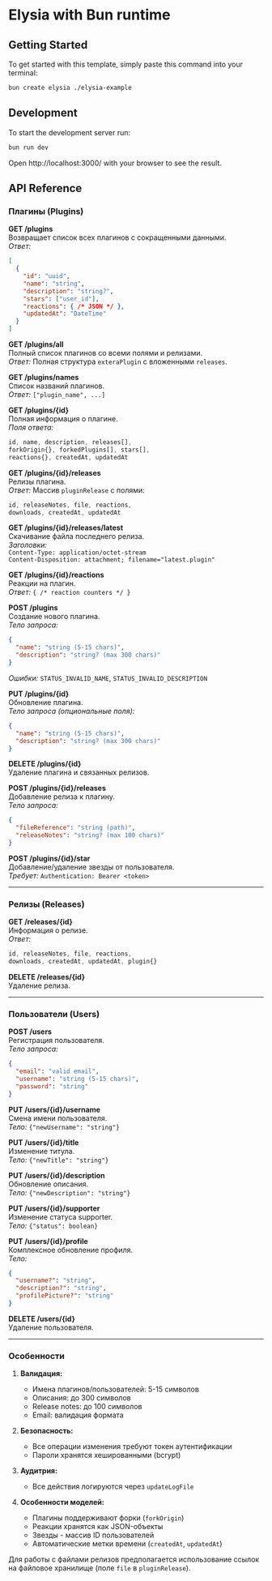 # Elysia with Bun runtime

## Getting Started
To get started with this template, simply paste this command into your terminal:
```bash
bun create elysia ./elysia-example
```

## Development
To start the development server run:
```bash
bun run dev
```

Open http://localhost:3000/ with your browser to see the result.

## API Reference

### Плагины (Plugins)
**GET /plugins**  
Возвращает список всех плагинов с сокращенными данными.  
*Ответ:*  
```json
[
  {
    "id": "uuid",
    "name": "string",
    "description": "string?",
    "stars": ["user_id"],
    "reactions": { /* JSON */ },
    "updatedAt": "DateTime"
  }
]
```

**GET /plugins/all**  
Полный список плагинов со всеми полями и релизами.  
*Ответ:* Полная структура `exteraPlugin` с вложенными `releases`.

**GET /plugins/names**  
Список названий плагинов.  
*Ответ:* `["plugin_name", ...]`

**GET /plugins/{id}**  
Полная информация о плагине.  
*Поля ответа:*  
```ts
id, name, description, releases[], 
forkOrigin{}, forkedPlugins[], stars[], 
reactions{}, createdAt, updatedAt
```

**GET /plugins/{id}/releases**  
Релизы плагина.  
*Ответ:* Массив `pluginRelease` с полями:  
```ts
id, releaseNotes, file, reactions, 
downloads, createdAt, updatedAt
```

**GET /plugins/{id}/releases/latest**  
Скачивание файла последнего релиза.  
*Заголовки:*  
`Content-Type: application/octet-stream`  
`Content-Disposition: attachment; filename="latest.plugin"`

**GET /plugins/{id}/reactions**  
Реакции на плагин.  
*Ответ:* `{ /* reaction counters */ }`

**POST /plugins**  
Создание нового плагина.  
*Тело запроса:*  
```json
{
  "name": "string (5-15 chars)",
  "description": "string? (max 300 chars)"
}
```
*Ошибки:* `STATUS_INVALID_NAME`, `STATUS_INVALID_DESCRIPTION`

**PUT /plugins/{id}**  
Обновление плагина.  
*Тело запроса (опциональные поля):*  
```json
{
  "name": "string (5-15 chars)",
  "description": "string? (max 300 chars)"
}
```

**DELETE /plugins/{id}**  
Удаление плагина и связанных релизов.

**POST /plugins/{id}/releases**  
Добавление релиза к плагину.  
*Тело запроса:*  
```json
{
  "fileReference": "string (path)",
  "releaseNotes": "string? (max 100 chars)"
}
```

**POST /plugins/{id}/star**  
Добавление/удаление звезды от пользователя.  
*Требует:* `Authentication: Bearer <token>`

---

### Релизы (Releases)
**GET /releases/{id}**  
Информация о релизе.  
*Ответ:*  
```ts
id, releaseNotes, file, reactions, 
downloads, createdAt, updatedAt, plugin{}
```

**DELETE /releases/{id}**  
Удаление релиза.

---

### Пользователи (Users)
**POST /users**  
Регистрация пользователя.  
*Тело запроса:*  
```json
{
  "email": "valid email",
  "username": "string (5-15 chars)",
  "password": "string"
}
```

**PUT /users/{id}/username**  
Смена имени пользователя.  
*Тело:* `{"newUsername": "string"}`

**PUT /users/{id}/title**  
Изменение титула.  
*Тело:* `{"newTitle": "string"}`

**PUT /users/{id}/description**  
Обновление описания.  
*Тело:* `{"newDescription": "string"}`

**PUT /users/{id}/supporter**  
Изменение статуса supporter.  
*Тело:* `{"status": boolean}`

**PUT /users/{id}/profile**  
Комплексное обновление профиля.  
*Тело:*  
```json
{
  "username?": "string",
  "description?": "string",
  "profilePicture?": "string"
}
```

**DELETE /users/{id}**  
Удаление пользователя.

---

### Особенности
1. **Валидация:**
   - Имена плагинов/пользователей: 5-15 символов
   - Описания: до 300 символов
   - Release notes: до 100 символов
   - Email: валидация формата

2. **Безопасность:**
   - Все операции изменения требуют токен аутентификации
   - Пароли хранятся хешированными (bcrypt)

3. **Аудитрия:**
   - Все действия логируются через `updateLogFile`

4. **Особенности моделей:**
   - Плагины поддерживают форки (`forkOrigin`)
   - Реакции хранятся как JSON-объекты
   - Звезды - массив ID пользователей
   - Автоматические метки времени (`createdAt`, `updatedAt`)

Для работы с файлами релизов предполагается использование ссылок на файловое хранилище (поле `file` в `pluginRelease`).